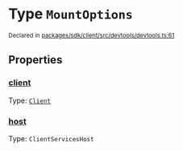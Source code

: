 # Type `MountOptions`
<sub>Declared in [packages/sdk/client/src/devtools/devtools.ts:61](https://github.com/dxos/dxos/blob/ef925c9c7/packages/sdk/client/src/devtools/devtools.ts#L61)</sub>




## Properties
### [client](https://github.com/dxos/dxos/blob/ef925c9c7/packages/sdk/client/src/devtools/devtools.ts#L62)
Type: <code>[Client](/api/@dxos/client/classes/Client)</code>




### [host](https://github.com/dxos/dxos/blob/ef925c9c7/packages/sdk/client/src/devtools/devtools.ts#L63)
Type: <code>ClientServicesHost</code>





